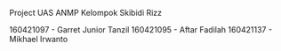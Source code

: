 Project UAS ANMP
Kelompok Skibidi Rizz

160421097 - Garret Junior Tanzil
160421095 - Aftar Fadilah
160421137 - Mikhael Irwanto

